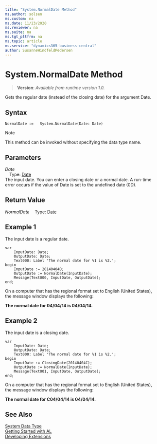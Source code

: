 ```yaml
---
title: "System.NormalDate Method"
ms.author: solsen
ms.custom: na
ms.date: 11/23/2020
ms.reviewer: na
ms.suite: na
ms.tgt_pltfrm: na
ms.topic: article
ms.service: "dynamics365-business-central"
author: SusanneWindfeldPedersen
---
```

[//]: # (START>DO_NOT_EDIT)
[//]: # (IMPORTANT:Do not edit any of the content between here and the END>DO_NOT_EDIT.)
[//]: # (Any modifications should be made in the .xml files in the ModernDev repo.)
# System.NormalDate Method
> **Version**: _Available from runtime version 1.0._

Gets the regular date (instead of the closing date) for the argument Date.


## Syntax
```
NormalDate :=   System.NormalDate(Date: Date)
```
> [!NOTE]
> This method can be invoked without specifying the data type name.
## Parameters
*Date*  
&emsp;Type: [Date](../date/date-data-type.md)  
The input date. You can enter a closing date or a normal date. A run-time error occurs if the value of Date is set to the undefined date (0D).  


## Return Value
*NormalDate*
&emsp;Type: [Date](../date/date-data-type.md)



[//]: # (IMPORTANT: END>DO_NOT_EDIT)

## Example 1

The input date is a regular date.
  
```al
var
    InputDate: Date;
    OutputDate: Date;
    Text000: Label 'The normal date for %1 is %2.';
begin
    InputDate := 20140404D;  
    OutputDate := NormalDate(InputDate);  
    Message(Text000, InputDate, OutputDate);  
end;
```  
  
On a computer that has the regional format set to English \(United States\), the message window displays the following:  
  
**The normal date for 04/04/14 is 04/04/14.**  
  
## Example 2

The input date is a closing date.
  
```al
var
    InputDate: Date;
    OutputDate: Date;
    Text000: Label 'The normal date for %1 is %2.';
begin
    InputDate := ClosingDate(20140404C);  
    OutputDate := NormalDate(InputDate);  
    Message(Text001, InputDate, OutputDate);  
end;
```  
  
On a computer that has the regional format set to English \(United States\), the message window displays the following:  
  
**The normal date for C04/04/14 is 04/04/14.**  

## See Also

[System Data Type](system-data-type.md)  
[Getting Started with AL](../../devenv-get-started.md)  
[Developing Extensions](../../devenv-dev-overview.md)